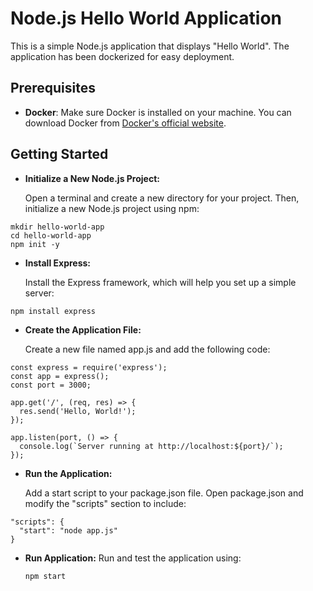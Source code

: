 # Node.js Hello World Application

This is a simple Node.js application that displays "Hello World". The application has been dockerized for easy deployment.

## Prerequisites

- **Docker**: Make sure Docker is installed on your machine. You can download Docker from [Docker's official website](https://www.docker.com/get-started).

## Getting Started

- **Initialize a New Node.js Project:**
  
  Open a terminal and create a new directory for your project. Then, initialize a new Node.js project using npm:

```
mkdir hello-world-app
cd hello-world-app
npm init -y
```
- **Install Express:**
  
  Install the Express framework, which will help you set up a simple server:

```
npm install express
```
- **Create the Application File:**

  Create a new file named app.js and add the following code:

```
const express = require('express');
const app = express();
const port = 3000;

app.get('/', (req, res) => {
  res.send('Hello, World!');
});

app.listen(port, () => {
  console.log(`Server running at http://localhost:${port}/`);
});
```
- **Run the Application:**

  Add a start script to your package.json file. Open package.json and modify the "scripts" section to include:

```
"scripts": {
  "start": "node app.js"
}
```
- **Run Application:**
    Run and test the application using:

  ```
  npm start
```
